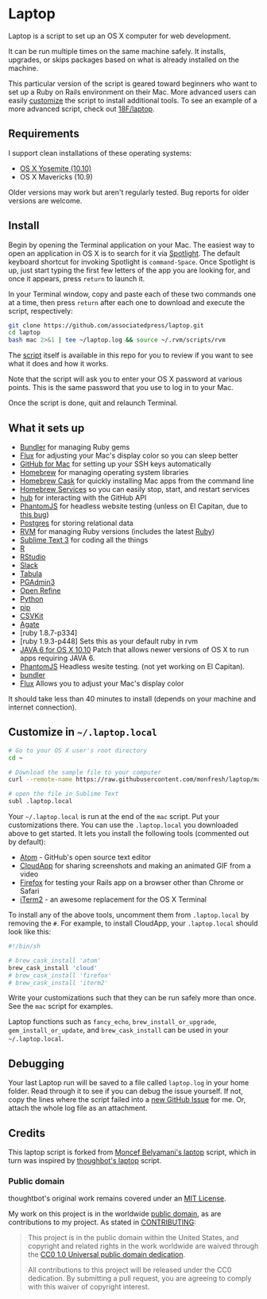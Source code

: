 Laptop
======

Laptop is a script to set up an OS X computer for web development.

It can be run multiple times on the same machine safely. It installs,
upgrades, or skips packages based on what is already installed on the machine.

This particular version of the script is geared toward beginners who want to
set up a Ruby on Rails environment on their Mac. More advanced users can
easily [customize](#customize-in-laptoplocal) the script to install additional
tools. To see an example of a more advanced script, check out
[18F/laptop](https://github.com/18F/laptop).

Requirements
------------

I support clean installations of these operating systems:

* [OS X Yosemite (10.10)](https://www.apple.com/osx/)
* OS X Mavericks (10.9)

Older versions may work but aren't regularly tested. Bug reports for older
versions are welcome.

Install
-------

Begin by opening the Terminal application on your Mac. The easiest way to open
an application in OS X is to search for it via [Spotlight]. The default
keyboard shortcut for invoking Spotlight is `command-Space`. Once Spotlight
is up, just start typing the first few letters of the app you are looking for,
and once it appears, press `return` to launch it.

In your Terminal window, copy and paste each of these two commands one at a
time, then press `return` after each one to download and execute the
script, respectively:

```sh
git clone https://github.com/associatedpress/laptop.git
cd laptop
bash mac 2>&1 | tee ~/laptop.log && source ~/.rvm/scripts/rvm
```

The [script](https://github.com/associatedpress/laptop/blob/master/mac) itself is
available in this repo for you to review if you want to see what it does
and how it works.

Note that the script will ask you to enter your OS X password at various
points. This is the same password that you use to log in to your Mac.

Once the script is done, quit and relaunch Terminal.

[Spotlight]: https://support.apple.com/en-us/HT204014

What it sets up
---------------

* [Bundler] for managing Ruby gems
* [Flux] for adjusting your Mac's display color so you can sleep better
* [GitHub for Mac] for setting up your SSH keys automatically
* [Homebrew] for managing operating system libraries
* [Homebrew Cask] for quickly installing Mac apps from the command line
* [Homebrew Services] so you can easily stop, start, and restart services
* [hub] for interacting with the GitHub API
* [PhantomJS] for headless website testing (unless on El Capitan, due to
[this bug](https://github.com/Homebrew/homebrew/issues/42249))
* [Postgres] for storing relational data
* [RVM] for managing Ruby versions (includes the latest [Ruby])
* [Sublime Text 3] for coding all the things
* [R]
* [RStudio]
* [Slack]
* [Tabula]
* [PGAdmin3]
* [Open Refine]
* [Python]
* [pip]
* [CSVKit]
* [Agate]
* [ruby 1.8.7-p334]
* [ruby 1.9.3-p448] Sets this as your default ruby in rvm
* [JAVA 6 for OS X 10.10] Patch that allows newer versions of OS X to run apps requiring JAVA 6.
* [PhantomJS] Headless wesite testing. (not yet working on El Capitan).
* [bundler]
* [Flux] Allows you to adjust your Mac's display color

[Bundler]: http://bundler.io/
[Flux]: https://justgetflux.com/
[GitHub for Mac]: https://mac.github.com/
[Homebrew]: http://brew.sh/
[Homebrew Cask]: http://caskroom.io/
[Homebrew Services]: https://github.com/gapple/homebrew-services
[hub]: https://github.com/github/hub
[PhantomJS]: http://phantomjs.org/
[Postgres]: http://www.postgresql.org/
[Ruby]: https://www.ruby-lang.org/en/
[RVM]: https://github.com/wayneeseguin/rvm
[Sublime Text 3]: http://www.sublimetext.com/3
[R]: https://www.r-project.org/
[RStudio]: https://www.rstudio.com/
[Slack]: https://slack.com/
[Tabula]: https://github.com/tabulapdf/tabula
[PGAdmin3]: http://www.pgadmin.org/
[Open Refine]: https://github.com/OpenRefine
[Python]: https://www.python.org/
[pip]: https://pypi.python.org/pypi/pip
[CSVKit]: https://csvkit.readthedocs.org/en/0.9.1/
[Agate]: http://agate.readthedocs.org/en/1.1.0/install.html
[JAVA 6 for OS X 10.10]: https://support.apple.com/kb/dl1572?locale=en_US
[PhantomJS]: http://phantomjs.org/
[bundler]: http://bundler.io/
[Flux]: https://justgetflux.com/




It should take less than 40 minutes to install (depends on your machine and
internet connection).


Customize in `~/.laptop.local`
------------------------------
```sh
# Go to your OS X user's root directory
cd ~

# Download the sample file to your computer
curl --remote-name https://raw.githubusercontent.com/monfresh/laptop/master/.laptop.local

# open the file in Sublime Text
subl .laptop.local
```

Your `~/.laptop.local` is run at the end of the `mac` script.
Put your customizations there. You can use the `.laptop.local` you downloaded
above to get started. It lets you install the following tools
(commented out by default):

* [Atom] - GitHub's open source text editor
* [CloudApp] for sharing screenshots and making an animated GIF from a video
* [Firefox] for testing your Rails app on a browser other than Chrome or Safari
* [iTerm2] - an awesome replacement for the OS X Terminal

[Atom]: https://atom.io/
[CloudApp]: http://getcloudapp.com/
[Firefox]: https://www.mozilla.org/en-US/firefox/new/
[iTerm2]: http://iterm2.com/

To install any of the above tools, uncomment them from `.laptop.local` by
removing the `#`. For example, to install CloudApp, your `.laptop.local`
should look like this:

```sh
#!/bin/sh

# brew_cask_install 'atom'
brew_cask_install 'cloud'
# brew_cask_install 'firefox'
# brew_cask_install 'iterm2'
```

Write your customizations such that they can be run safely more than once.
See the `mac` script for examples.

Laptop functions such as `fancy_echo`, `brew_install_or_upgrade`,
`gem_install_or_update`, and `brew_cask_install` can be used in your
`~/.laptop.local`.

Debugging
---------

Your last Laptop run will be saved to a file called `laptop.log` in your home
folder. Read through it to see if you can debug the issue yourself. If not,
copy the lines where the script failed into a
[new GitHub Issue](https://github.com/monfresh/laptop/issues/new) for me.
Or, attach the whole log file as an attachment.

Credits
-------

This laptop script is forked from
[Moncef Belyamani's laptop](https://github.com/monfresh/laptop) script, which
in turn was inspired by 
[thoughbot's laptop](https://github.com/thoughtbot/laptop) script.

### Public domain

thoughtbot's original work remains covered under an [MIT License](https://github.com/thoughtbot/laptop/blob/c997c4fb5a986b22d6c53214d8f219600a4561ee/LICENSE).

My work on this project is in the worldwide [public domain](LICENSE.md), as are contributions to my project. As stated in [CONTRIBUTING](CONTRIBUTING.md):

> This project is in the public domain within the United States, and copyright and related rights in the work worldwide are waived through the [CC0 1.0 Universal public domain dedication](https://creativecommons.org/publicdomain/zero/1.0/).
>
> All contributions to this project will be released under the CC0 dedication. By submitting a pull request, you are agreeing to comply with this waiver of copyright interest.
